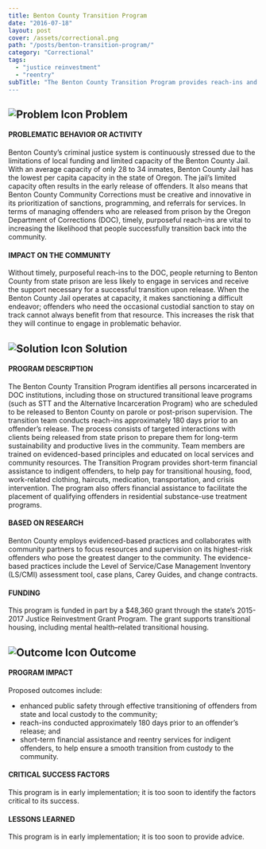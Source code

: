 ```yaml
---
title: Benton County Transition Program
date: "2016-07-18"
layout: post
cover: /assets/correctional.png
path: "/posts/benton-transition-program/"
category: "Correctional"
tags:
  - "justice reinvestment"
  - "reentry"
subTitle: "The Benton County Transition Program provides reach-ins and short-term financial assistance to individuals soon to be released from incarceration into Benton County to help ensure a smooth transition from custody to the community.
---
```

## ![Problem Icon](https://github.com/google/material-design-icons/raw/master/alert/1x_web/ic_error_outline_black_48dp.png "Problem") Problem

#### PROBLEMATIC BEHAVIOR OR ACTIVITY

Benton County’s criminal justice system is continuously stressed due to the limitations of local funding and limited capacity of the Benton County Jail. With an average capacity of only 28 to 34 inmates, Benton County Jail has the lowest per capita capacity in the state of Oregon. The jail’s limited capacity often results in the early release of offenders. It also means that Benton County Community Corrections must be creative and innovative in its prioritization of sanctions, programming, and referrals for services. In terms of managing offenders who are released from prison by the Oregon Department of Corrections (DOC), timely, purposeful reach-ins are vital to increasing the likelihood that people successfully transition back into the community.

#### IMPACT ON THE COMMUNITY

Without timely, purposeful reach-ins to the DOC, people returning to Benton County from state prison are less likely to engage in services and receive the support necessary for a successful transition upon release. When the Benton County Jail operates at capacity, it makes sanctioning a difficult endeavor; offenders who need the occasional custodial sanction to stay on track cannot always benefit from that resource. This increases the risk that they will continue to engage in problematic behavior.

## ![Solution Icon](https://github.com/google/material-design-icons/raw/master/action/1x_web/ic_lightbulb_outline_black_48dp.png "Solution") Solution

#### PROGRAM DESCRIPTION

The Benton County Transition Program identifies all persons incarcerated in DOC institutions, including those on structured transitional leave programs (such as STT and the Alternative Incarceration Program) who are scheduled to be released to Benton County on parole or post-prison supervision. The transition team conducts reach-ins approximately 180 days prior to an offender’s release. The process consists of targeted interactions with clients being released from state prison to prepare them for long-term sustainability and productive lives in the community. Team members are trained on evidenced-based principles and educated on local services and community resources. The Transition Program provides short-term financial assistance to indigent offenders, to help pay for transitional housing, food, work-related clothing, haircuts, medication, transportation, and crisis intervention. The program also offers financial assistance to facilitate the placement of qualifying offenders in residential substance-use treatment programs.

#### BASED ON RESEARCH

Benton County employs evidenced-based practices and collaborates with community partners to focus resources and supervision on its highest-risk offenders who pose the greatest danger to the community. The evidence- based practices include the Level of Service/Case Management Inventory (LS/CMI) assessment tool, case plans, Carey Guides, and change contracts.

#### FUNDING

This program is funded in part by a $48,360 grant through the state’s 2015-2017 Justice Reinvestment Grant Program. The grant supports transitional housing, including mental health–related transitional housing.

## ![Outcome Icon](https://github.com/google/material-design-icons/raw/master/action/1x_web/ic_view_list_black_48dp.png "Outcome") Outcome

#### PROGRAM IMPACT

Proposed outcomes include:

- enhanced public safety through effective transitioning of offenders from state and local custody to the community;
- reach-ins conducted approximately 180 days prior to an offender’s release; and
- short-term financial assistance and reentry services for indigent offenders, to help ensure a smooth transition from custody to the community.

#### CRITICAL SUCCESS FACTORS

This program is in early implementation; it is too soon to identify the factors critical to its success.

#### LESSONS LEARNED

This program is in early implementation; it is too soon to provide advice.
